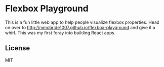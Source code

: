 Flexbox Playground
==================

This is a fun little web app to help people visualize flexbox properties. Head on over to http://mmcbride1007.github.io/flexbox-playground and give it a whirl. This was my first foray into building React apps.


## License
MIT
